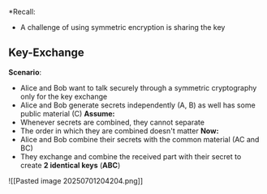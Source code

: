 
*Recall:
- A challenge of using symmetric encryption is sharing the key


**Key-Exchange**
---------------------------
**Scenario**: 
- Alice and Bob want to talk securely through a symmetric cryptography only for the key exchange
- Alice and Bob generate secrets independently (A, B) as well has some public material (C)
**Assume:**
- Whenever secrets are combined, they cannot separate
- The order in which they are combined doesn't matter
**Now:**
- Alice and Bob combine their secrets with the common material (AC and BC)
- They exchange and combine the received part with their secret to create **2 identical keys** (**ABC**)

![[Pasted image 20250701204204.png]]
